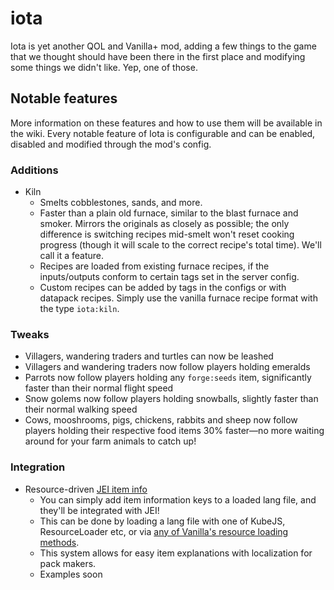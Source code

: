 # iota

Iota is yet another QOL and Vanilla+ mod, adding a few things to the game that we thought should have been there in the first place and modifying some things we didn't like. Yep, one of those.

## Notable features
More information on these features and how to use them will be available in the wiki. Every notable feature of Iota is configurable and can be enabled, disabled and modified through the mod's config.

### Additions

* Kiln
  * Smelts cobblestones, sands, and more.
  * Faster than a plain old furnace, similar to the blast furnace and smoker. Mirrors the originals as closely as possible; the only difference is switching recipes mid-smelt won't reset cooking progress (though it will scale to the correct recipe's total time). We'll call it a feature.
  * Recipes are loaded from existing furnace recipes, if the inputs/outputs conform to certain tags set in the server config.
  * Custom recipes can be added by tags in the configs or with datapack recipes. Simply use the vanilla furnace recipe format with the type `iota:kiln`.

### Tweaks

* Villagers, wandering traders and turtles can now be leashed
* Villagers and wandering traders now follow players holding emeralds
* Parrots now follow players holding any `forge:seeds` item, significantly faster than their normal flight speed
* Snow golems now follow players holding snowballs, slightly faster than their normal walking speed
* Cows, mooshrooms, pigs, chickens, rabbits and sheep now follow players holding their respective food items 30% faster—no more waiting around for your farm animals to catch up!

### Integration

* Resource-driven [JEI item info](https://blamejared.com/docsImages/JEITweakerAddInfo.png)
  * You can simply add item information keys to a loaded lang file, and they'll be integrated with JEI!
  * This can be done by loading a lang file with one of KubeJS, ResourceLoader etc, or via [any of Vanilla's resource loading methods](https://minecraft.fandom.com/wiki/Resource_Pack#Behavior).
  * This system allows for easy item explanations with localization for pack makers.
  * Examples soon